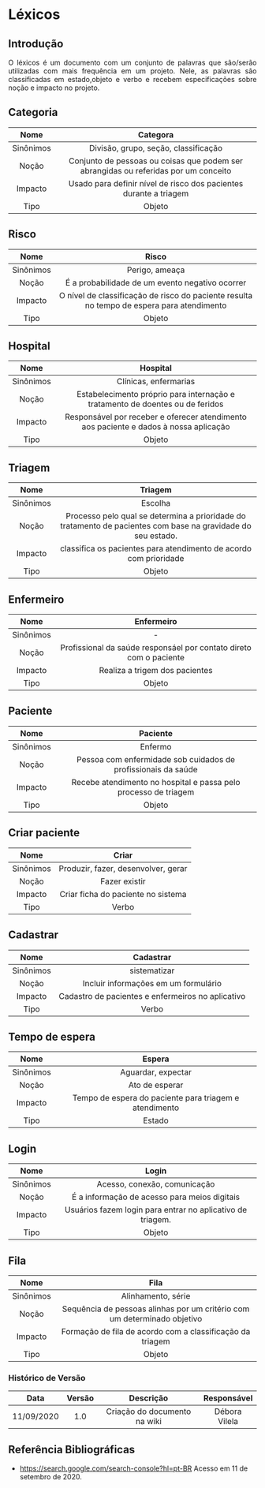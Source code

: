 # Léxicos

## Introdução

<p align="justify">O léxicos é um documento com um conjunto de palavras que são/serão utilizadas com mais frequência em um projeto. Nele, as palavras são classificadas em estado,objeto e verbo e recebem especificações sobre noção e impacto no projeto.</p>

## Categoria
|Nome|Categora|
|:--:|:---:|
|Sinônimos|Divisão, grupo, seção, classificação|
|Noção|Conjunto de pessoas ou coisas que podem ser abrangidas ou referidas por um conceito |
|Impacto|Usado para definir nível de risco dos pacientes durante a triagem|
|Tipo|Objeto|

## Risco
|Nome|Risco|
|:--:|:---:|
|Sinônimos|Perigo, ameaça|
|Noção|É a probabilidade de um evento negativo ocorrer|
|Impacto|O nível de classificação de risco do paciente resulta no tempo de espera para atendimento|
|Tipo|Objeto|

## Hospital
|Nome|Hospital|
|:--:|:---:|
|Sinônimos|Clínicas, enfermarias|
|Noção|Estabelecimento próprio para internação e tratamento de doentes ou de feridos|
|Impacto|Responsável por receber e oferecer atendimento aos paciente e dados à nossa aplicação|
|Tipo|Objeto|


## Triagem
|Nome|Triagem|
|:--:|:---:|
|Sinônimos|Escolha|
|Noção|Processo pelo qual se determina a prioridade do tratamento de pacientes com base na gravidade do seu estado.|
|Impacto|classifica os pacientes para atendimento de acordo com prioridade|
|Tipo|Objeto|


## Enfermeiro
|Nome|Enfermeiro|
|:--:|:---:|
|Sinônimos|-|
|Noção|Profissional da saúde responsáel por contato direto com o paciente|
|Impacto|Realiza a trigem dos pacientes|
|Tipo|Objeto|


## Paciente
|Nome|Paciente|
|:--:|:---:|
|Sinônimos|Enfermo|
|Noção|Pessoa com enfermidade sob cuidados de profissionais da saúde|
|Impacto|Recebe atendimento no hospital e passa pelo processo de triagem|
|Tipo|Objeto|

## Criar paciente
|Nome|Criar|
|:--:|:---:|
|Sinônimos|Produzir, fazer, desenvolver, gerar|
|Noção|Fazer existir|
|Impacto|Criar ficha do paciente no sistema|
|Tipo|Verbo|

## Cadastrar
|Nome|Cadastrar|
|:--:|:---:|
|Sinônimos|sistematizar|
|Noção|Incluir informações em um formulário|
|Impacto|Cadastro de pacientes e enfermeiros no aplicativo|
|Tipo|Verbo|

## Tempo de espera
|Nome|Espera|
|:--:|:---:|
|Sinônimos|Aguardar, expectar|
|Noção|Ato de esperar|
|Impacto|Tempo de espera do paciente para triagem e atendimento|
|Tipo|Estado|

## Login
|Nome|Login|
|:--:|:---:|
|Sinônimos|Acesso, conexão, comunicação|
|Noção|É a informação de acesso para meios digitais|
|Impacto|Usuários fazem login para entrar no aplicativo de triagem.|
|Tipo|Objeto|

## Fila
|Nome|Fila|
|:--:|:---:|
|Sinônimos|Alinhamento, série|
|Noção|Sequência de pessoas alinhas por um critério com um determinado objetivo|
|Impacto|Formação de fila de acordo com a classificação da triagem|
|Tipo|Objeto|

### **Histórico de Versão**

|Data|Versão|Descrição|Responsável|
|:---:|:---:|:-------:|:---------:|
|11/09/2020|1.0|Criação do documento na wiki|Débora Vilela|

## Referência Bibliográficas

- https://search.google.com/search-console?hl=pt-BR Acesso em 11 de setembro de 2020.
